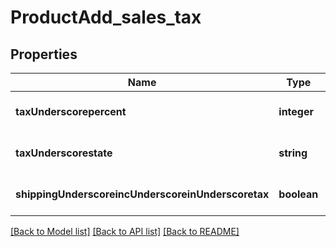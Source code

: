 # ProductAdd_sales_tax

## Properties
Name | Type | Description | Notes
------------ | ------------- | ------------- | -------------
**taxUnderscorepercent** | **integer** |  | [optional] [default to null]
**taxUnderscorestate** | **string** |  | [optional] [default to null]
**shippingUnderscoreincUnderscoreinUnderscoretax** | **boolean** |  | [optional] [default to null]

[[Back to Model list]](../README.md#documentation-for-models) [[Back to API list]](../README.md#documentation-for-api-endpoints) [[Back to README]](../README.md)


